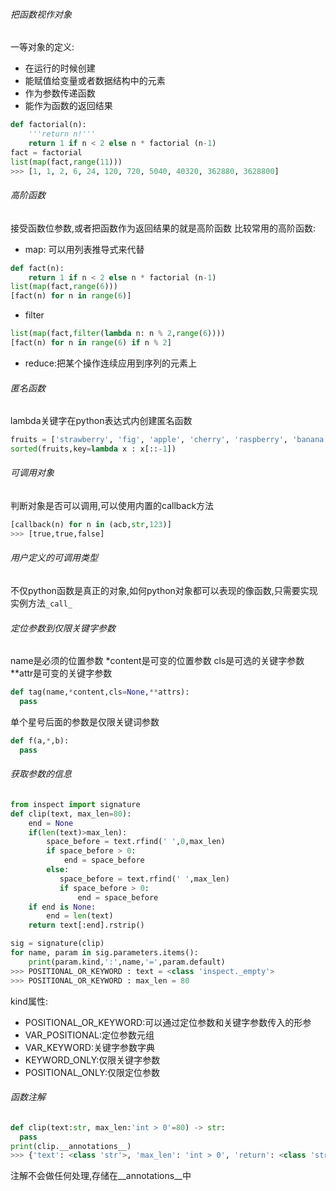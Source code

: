 ###### 把函数视作对象
一等对象的定义:
- 在运行的时候创建
- 能赋值给变量或者数据结构中的元素
- 作为参数传递函数
- 能作为函数的返回结果
```python
def factorial(n):
    '''return n!'''
    return 1 if n < 2 else n * factorial (n-1)
fact = factorial
list(map(fact,range(11)))
>>> [1, 1, 2, 6, 24, 120, 720, 5040, 40320, 362880, 3628800]
```
###### 高阶函数
接受函数位参数,或者把函数作为返回结果的就是高阶函数
比较常用的高阶函数:
- map: 可以用列表推导式来代替
```python
def fact(n):
    return 1 if n < 2 else n * factorial (n-1)
list(map(fact,range(6)))
[fact(n) for n in range(6)]
```
- filter
```python
list(map(fact,filter(lambda n: n % 2,range(6))))
[fact(n) for n in range(6) if n % 2]
```
- reduce:把某个操作连续应用到序列的元素上
###### 匿名函数
lambda关键字在python表达式内创建匿名函数
```python
fruits = ['strawberry', 'fig', 'apple', 'cherry', 'raspberry', 'banana']
sorted(fruits,key=lambda x : x[::-1])
```
###### 可调用对象
判断对象是否可以调用,可以使用内置的callback方法
```python
[callback(n) for n in (acb,str,123)]
>>> [true,true,false]
```
###### 用户定义的可调用类型
不仅python函数是真正的对象,如何python对象都可以表现的像函数,只需要实现实例方法`_call_`
###### 定位参数到仅限关键字参数
name是必须的位置参数
*content是可变的位置参数
cls是可选的关键字参数
**attr是可变的关键字参数
```python
def tag(name,*content,cls=None,**attrs):
  pass
```
单个星号后面的参数是仅限关键词参数
```python
def f(a,*,b):
  pass
```
###### 获取参数的信息
```python
from inspect import signature
def clip(text, max_len=80):
    end = None
    if(len(text)>max_len):
        space_before = text.rfind(' ',0,max_len)
        if space_before > 0:
            end = space_before
        else:
           space_before = text.rfind(' ',max_len)
           if space_before > 0:
               end = space_before
    if end is None:
        end = len(text)
    return text[:end].rstrip() 

sig = signature(clip)
for name, param in sig.parameters.items():
    print(param.kind,':',name,'=',param.default)
>>> POSITIONAL_OR_KEYWORD : text = <class 'inspect._empty'>
>>> POSITIONAL_OR_KEYWORD : max_len = 80
```
kind属性:
- POSITIONAL_OR_KEYWORD:可以通过定位参数和关键字参数传入的形参
- VAR_POSITIONAL:定位参数元组
- VAR_KEYWORD:关键字参数字典
- KEYWORD_ONLY:仅限关键字参数
- POSITIONAL_ONLY:仅限定位参数
###### 函数注解
```python
def clip(text:str, max_len:'int > 0'=80) -> str:
  pass
print(clip.__annotations__)
>>> {'text': <class 'str'>, 'max_len': 'int > 0', 'return': <class 'str'>}
```
注解不会做任何处理,存储在__annotations__中